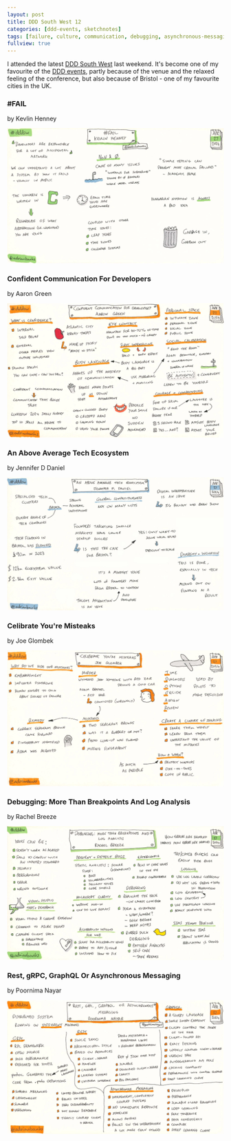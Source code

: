 ```yaml
---
layout: post
title: DDD South West 12
categories: [ddd-events, sketchnotes]
tags: [failure, culture, communication, debugging, asynchronous-messaging]
fullview: true
---
```


I attended the latest [DDD South West](https://www.dddsouthwest.com) last weekend. It's become one of my favourite of the [DDD events](/ddd-grouped.html), partly because of the venue and the relaxed feeling of the conference, but also because of Bristol - one of my favourite cities in the UK.

### #FAIL
by Kevlin Henney
[<i class="fa fa-brands fa-x-twitter fa-lg" title="X"></i>](https://x.com/KevlinHenney)
[<i class="fa fa-brands fa-bluesky fa-lg" title="BlueSky"></i>](https://bsky.app/profile/kevlin.bsky.social)
[<i class="fa fa-brands fa-mastodon fa-lg" title="Mastodon"></i>](http://mastodon.social/@kevlin)

[![#FAIL by Kevlin Henney][1]][1]


### Confident Communication For Developers
by Aaron Green

[![Confident Communication For Developers by Aaron Green][2]][2]


### An Above Average Tech Ecosystem
by Jennifer D Daniel
[<i class="fa fa-brands fa-x-twitter fa-lg" title="X"></i>](https://x.com/DumleDaniel)

[![An Above Average Tech Ecosystem by Jennifer D Daniel][3]][3]


### Celibrate You're Misteaks
by Joe Glombek
[<i class="fa fa-globe fa-lg" title="Website"></i>](https://joe.gl)
[<i class="fa fa-brands fa-mastodon fa-lg" title="Mastodon"></i>](https://umbracocommunity.social/@joe)
[<i class="fa fa-brands fa-youtube fa-lg" title="YouTube"></i>](https://www.youtube.com/watch?v=RE8EUaj1SbE)

[![Celibrate You're Misteaks by Joe Glombek][4]][4]


### Debugging: More Than Breakpoints And Log Analysis
by Rachel Breeze
[<i class="fa fa-globe fa-lg" title="Website"></i>](https://www.rachelbreeze.dev)
[<i class="fa fa-brands fa-x-twitter fa-lg" title="X"></i>](https://x.com/BreezeRachel)
[<i class="fa fa-brands fa-bluesky fa-lg" title="BlueSky"></i>](https://bsky.app/profile/rachelbeezedev.bsky.social)
[<i class="fa fa-brands fa-mastodon fa-lg" title="Mastodon"></i>](https://geekdom.social/@rachelbreezedev)

[![Debugging: More Than Breakpoints And Log Analysis by Rachel Breeze][5]][5]


### Rest, gRPC, GraphQL Or Asynchronous Messaging
by Poornima Nayar
[<i class="fa fa-globe fa-lg" title="Website"></i>](https://poornimanayar.co.uk)
[<i class="fa fa-brands fa-x-twitter fa-lg" title="X"></i>](https://x.com/PoornimaNayar)

[![Rest, gRPC, GraphQL Or Asynchronous Messaging by Poornima Nayar][6]][6]


  [1]: /assets/media/images/2024/05/fail-kevlin-henney.jpg#img-sketchnote
  [2]: /assets/media/images/2024/05/confident-communication-for-developers-aaron-green.jpg#img-sketchnote
  [3]: /assets/media/images/2024/05/an-above-average-tech-ecosystem-jennifer-d-daniel.jpg#img-sketchnote
  [4]: /assets/media/images/2024/05/celibrate-youre-misteaks-joe-glombek.jpg#img-sketchnote
  [5]: /assets/media/images/2024/05/debugging-more-than-breakpoints-and-log-analysis-rachel-breeze.jpg#img-sketchnote
  [6]: /assets/media/images/2024/05/rest-grpc-graphql-or-asynchronous-messaging-poornima-nayar.jpg#img-sketchnote
